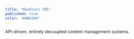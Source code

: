```yaml
---
title: "Headless CMS"
published: true
color: "#ABA194"
---
```

API-driven, entirely decoupled content management systems.
